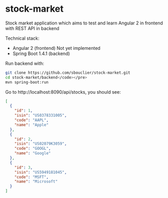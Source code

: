 # stock-market
Stock market application which aims to test and learn Angular 2 in frontend with REST API in backend

Technical stack:
- Angular 2 (frontend) Not yet implemented
- Spring Boot 1.4.1 (backend)

Run backend with:
```bash
git clone https://github.com/sbouclier/stock-market.git
cd stock-market/backend</code></pre>
mvn spring-boot:run
```

Go to http://localhost:8090/api/stocks, you should see:
```json
[
  {
    "id": 1,
    "isin": "US0378331005",
    "code": "AAPL",
    "name": "Apple"
  },
  {
    "id": 2,
    "isin": "US02079K3059",
    "code": "GOOGL",
    "name": "Google"
  },
  {
    "id": 3,
    "isin": "US5949181045",
    "code": "MSFT",
    "name": "Microsoft"
  }
]
```